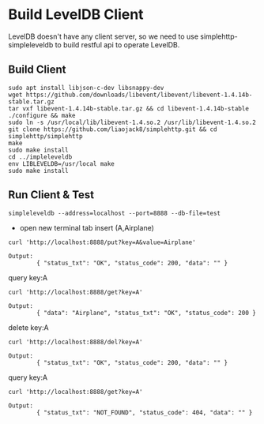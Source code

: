 # Build LevelDB Client
LevelDB doesn't have any client server, so we need to use simplehttp-simpleleveldb to build restful api to operate LevelDB.
## Build Client
```
sudo apt install libjson-c-dev libsnappy-dev
wget https://github.com/downloads/libevent/libevent/libevent-1.4.14b-stable.tar.gz
tar vxf libevent-1.4.14b-stable.tar.gz && cd libevent-1.4.14b-stable
./configure && make
sudo ln -s /usr/local/lib/libevent-1.4.so.2 /usr/lib/libevent-1.4.so.2
git clone https://github.com/liaojack8/simplehttp.git && cd simplehttp/simplehttp
make
sudo make install
cd ../impleleveldb
env LIBLEVELDB=/usr/local make
sudo make install
```
## Run Client & Test
```
simpleleveldb --address=localhost --port=8888 --db-file=test
```
* open new terminal tab
insert (A,Airplane)
```
curl 'http://localhost:8888/put?key=A&value=Airplane'
```
```
Output:
        { "status_txt": "OK", "status_code": 200, "data": "" }
```
query key:A
```
curl 'http://localhost:8888/get?key=A'
```
```
Output:
        { "data": "Airplane", "status_txt": "OK", "status_code": 200 }
```
delete key:A
```
curl 'http://localhost:8888/del?key=A'
```
```
Output:
        { "status_txt": "OK", "status_code": 200, "data": "" }
```
query key:A
```
curl 'http://localhost:8888/get?key=A'
```
```
Output:
        { "status_txt": "NOT_FOUND", "status_code": 404, "data": "" }
```
